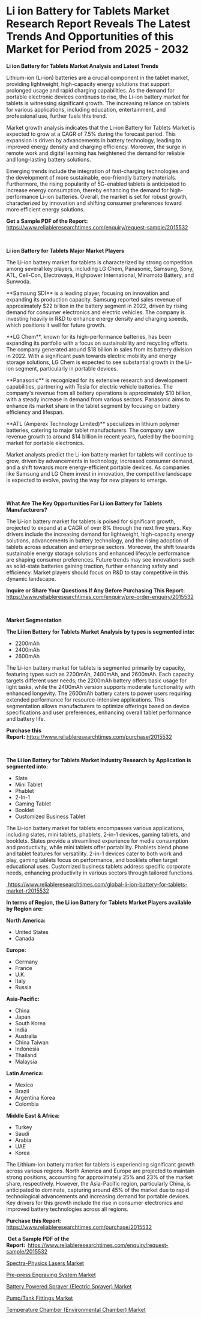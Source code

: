 <p><h1>Li ion Battery for Tablets Market Research Report Reveals The Latest Trends And Opportunities of this Market for Period from 2025 - 2032</h1></p><p><strong>Li ion Battery for Tablets Market Analysis and Latest Trends</strong></p>
<p><p>Lithium-ion (Li-ion) batteries are a crucial component in the tablet market, providing lightweight, high-capacity energy solutions that support prolonged usage and rapid charging capabilities. As the demand for portable electronic devices continues to rise, the Li-ion battery market for tablets is witnessing significant growth. The increasing reliance on tablets for various applications, including education, entertainment, and professional use, further fuels this trend.</p><p>Market growth analysis indicates that the Li-ion Battery for Tablets Market is expected to grow at a CAGR of 7.5% during the forecast period. This expansion is driven by advancements in battery technology, leading to improved energy density and charging efficiency. Moreover, the surge in remote work and digital learning has heightened the demand for reliable and long-lasting battery solutions. </p><p>Emerging trends include the integration of fast-charging technologies and the development of more sustainable, eco-friendly battery materials. Furthermore, the rising popularity of 5G-enabled tablets is anticipated to increase energy consumption, thereby enhancing the demand for high-performance Li-ion batteries. Overall, the market is set for robust growth, characterized by innovation and shifting consumer preferences toward more efficient energy solutions.</p></p>
<p><strong>Get a Sample PDF of the Report:&nbsp;</strong> <a href="https://www.reliableresearchtimes.com/enquiry/request-sample/2015532?utm_campaign=3444&utm_medium=2&utm_source=Github&utm_content=ia&utm_term=29032025&utm_id=li-ion-battery-for-tablets">https://www.reliableresearchtimes.com/enquiry/request-sample/2015532</a></p>
<p>&nbsp;</p>
<p><strong>Li ion Battery for Tablets Major Market Players</strong></p>
<p><p>The Li-ion battery market for tablets is characterized by strong competition among several key players, including LG Chem, Panasonic, Samsung, Sony, ATL, Cell-Con, Electrovaya, Highpower International, Minamoto Battery, and Sunwoda. </p><p>**Samsung SDI** is a leading player, focusing on innovation and expanding its production capacity. Samsung reported sales revenue of approximately $22 billion in the battery segment in 2022, driven by rising demand for consumer electronics and electric vehicles. The company is investing heavily in R&D to enhance energy density and charging speeds, which positions it well for future growth.</p><p>**LG Chem**, known for its high-performance batteries, has been expanding its portfolio with a focus on sustainability and recycling efforts. The company generated around $18 billion in sales from its battery division in 2022. With a significant push towards electric mobility and energy storage solutions, LG Chem is expected to see substantial growth in the Li-ion segment, particularly in portable devices.</p><p>**Panasonic** is recognized for its extensive research and development capabilities, partnering with Tesla for electric vehicle batteries. The company's revenue from all battery operations is approximately $10 billion, with a steady increase in demand from various sectors. Panasonic aims to enhance its market share in the tablet segment by focusing on battery efficiency and lifespan.</p><p>**ATL (Amperex Technology Limited)** specializes in lithium polymer batteries, catering to major tablet manufacturers. The company saw revenue growth to around $14 billion in recent years, fueled by the booming market for portable electronics.</p><p>Market analysts predict the Li-ion battery market for tablets will continue to grow, driven by advancements in technology, increased consumer demand, and a shift towards more energy-efficient portable devices. As companies like Samsung and LG Chem invest in innovation, the competitive landscape is expected to evolve, paving the way for new players to emerge.</p></p>
<p>&nbsp;</p>
<p><strong>What Are The Key Opportunities For Li ion Battery for Tablets Manufacturers?</strong></p>
<p><p>The Li-ion battery market for tablets is poised for significant growth, projected to expand at a CAGR of over 8% through the next five years. Key drivers include the increasing demand for lightweight, high-capacity energy solutions, advancements in battery technology, and the rising adoption of tablets across education and enterprise sectors. Moreover, the shift towards sustainable energy storage solutions and enhanced lifecycle performance are shaping consumer preferences. Future trends may see innovations such as solid-state batteries gaining traction, further enhancing safety and efficiency. Market players should focus on R&D to stay competitive in this dynamic landscape.</p></p>
<p><strong>Inquire or Share Your Questions If Any Before Purchasing This Report:</strong> <a href="https://www.reliableresearchtimes.com/enquiry/pre-order-enquiry/2015532?utm_campaign=3444&utm_medium=2&utm_source=Github&utm_content=ia&utm_term=29032025&utm_id=li-ion-battery-for-tablets">https://www.reliableresearchtimes.com/enquiry/pre-order-enquiry/2015532</a></p>
<p>&nbsp;</p>
<p><strong>Market Segmentation</strong></p>
<p><strong>The Li ion Battery for Tablets Market Analysis by types is segmented into:</strong></p>
<p><ul><li>2200mAh</li><li>2400mAh</li><li>2600mAh</li></ul></p>
<p><p>The Li-ion battery market for tablets is segmented primarily by capacity, featuring types such as 2200mAh, 2400mAh, and 2600mAh. Each capacity targets different user needs; the 2200mAh battery offers basic usage for light tasks, while the 2400mAh version supports moderate functionality with enhanced longevity. The 2600mAh battery caters to power users requiring extended performance for resource-intensive applications. This segmentation allows manufacturers to optimize offerings based on device specifications and user preferences, enhancing overall tablet performance and battery life.</p></p>
<p><strong>Purchase this Report:&nbsp;</strong><a href="https://www.reliableresearchtimes.com/purchase/2015532?utm_campaign=3444&utm_medium=2&utm_source=Github&utm_content=ia&utm_term=29032025&utm_id=li-ion-battery-for-tablets">https://www.reliableresearchtimes.com/purchase/2015532</a></p>
<p>&nbsp;</p>
<p><strong>The Li ion Battery for Tablets Market Industry Research by Application is segmented into:</strong></p>
<p><ul><li>Slate</li><li>Mini Tablet</li><li>Phablet</li><li>2-In-1</li><li>Gaming Tablet</li><li>Booklet</li><li>Customized Business Tablet</li></ul></p>
<p><p>The Li-ion battery market for tablets encompasses various applications, including slates, mini tablets, phablets, 2-in-1 devices, gaming tablets, and booklets. Slates provide a streamlined experience for media consumption and productivity, while mini tablets offer portability. Phablets blend phone and tablet features for versatility. 2-in-1 devices cater to both work and play, gaming tablets focus on performance, and booklets often target educational uses. Customized business tablets address specific corporate needs, enhancing productivity in various sectors through tailored functions.</p></p>
<p><a href="https://www.reliableresearchtimes.com/global-li-ion-battery-for-tablets-market-r2015532?utm_campaign=3444&utm_medium=2&utm_source=Github&utm_content=ia&utm_term=29032025&utm_id=li-ion-battery-for-tablets">&nbsp;https://www.reliableresearchtimes.com/global-li-ion-battery-for-tablets-market-r2015532</a></p>
<p><strong>In terms of Region, the Li ion Battery for Tablets Market Players available by Region are:</strong></p>
<p>
    <p> <strong> North America: </strong>
        <ul>
            <li>United States</li>
            <li>Canada</li>
        </ul>
        </p> 
    <p> <strong> Europe: </strong>
        <ul>
            <li>Germany</li>
            <li>France</li>
            <li>U.K.</li>
            <li>Italy</li>
            <li>Russia</li>
        </ul>
        </p> 
    <p> <strong> Asia-Pacific: </strong>
        <ul>
            <li>China</li>
            <li>Japan</li>
            <li>South Korea</li>
            <li>India</li>
            <li>Australia</li>
            <li>China Taiwan</li>
            <li>Indonesia</li>
            <li>Thailand</li>
            <li>Malaysia</li>
        </ul>
        </p> 
    <p> <strong> Latin America: </strong>
        <ul>
            <li>Mexico</li>
            <li>Brazil</li>
            <li>Argentina Korea</li>
            <li>Colombia</li>
        </ul>
        </p> 
    <p> <strong> Middle East & Africa: </strong>
        <ul>
            <li>Turkey</li>
            <li>Saudi</li>
            <li>Arabia</li>
            <li>UAE</li>
            <li>Korea</li>
        </ul>
    </p>
    </p>
<p><p>The Lithium-ion battery market for tablets is experiencing significant growth across various regions. North America and Europe are projected to maintain strong positions, accounting for approximately 25% and 23% of the market share, respectively. However, the Asia-Pacific region, particularly China, is anticipated to dominate, capturing around 45% of the market due to rapid technological advancements and increasing demand for portable devices. Key drivers for this growth include the rise in consumer electronics and improved battery technologies across all regions.</p></p>
<p><strong>Purchase this Report: </strong><a href="https://www.reliableresearchtimes.com/purchase/2015532?utm_campaign=3444&utm_medium=2&utm_source=Github&utm_content=ia&utm_term=29032025&utm_id=li-ion-battery-for-tablets">https://www.reliableresearchtimes.com/purchase/2015532</a></p>
<p>&nbsp;<strong>Get a Sample PDF of the Report:&nbsp;&nbsp;</strong><a href="https://www.reliableresearchtimes.com/enquiry/request-sample/2015532?utm_campaign=3444&utm_medium=2&utm_source=Github&utm_content=ia&utm_term=29032025&utm_id=li-ion-battery-for-tablets">https://www.reliableresearchtimes.com/enquiry/request-sample/2015532</a></p>
<p><strong></strong></p>
<p><p><a href="https://www.linkedin.com/pulse/deep-insights-spectra-physics-lasers-market-size-growing-dy1be?utm_campaign=3444&utm_medium=2&utm_source=Github&utm_content=ia&utm_term=29032025&utm_id=li-ion-battery-for-tablets">Spectra-Physics Lasers Market</a></p><p><a href="https://www.linkedin.com/pulse/research-examination-onthe-pre-press-engraving-system-cvp1e?utm_campaign=3444&utm_medium=2&utm_source=Github&utm_content=ia&utm_term=29032025&utm_id=li-ion-battery-for-tablets">Pre-press Engraving System Market</a></p><p><a href="https://www.linkedin.com/pulse/analyzing-global-battery-powered-sprayer-electric-market-uguae?utm_campaign=3444&utm_medium=2&utm_source=Github&utm_content=ia&utm_term=29032025&utm_id=li-ion-battery-for-tablets">Battery Powered Sprayer (Electric Sprayer) Market</a></p><p><a href="https://www.linkedin.com/pulse/pumptank-fittingsmarketinsightsmarketsizeandgrowthprospectswithanestimatedcagrof66from2025to2032-r2fre?utm_campaign=3444&utm_medium=2&utm_source=Github&utm_content=ia&utm_term=29032025&utm_id=li-ion-battery-for-tablets">Pump/Tank Fittings Market</a></p><p><a href="https://www.linkedin.com/pulse/revenue-market-growth-projections-temperature-chamber-rslze?utm_campaign=3444&utm_medium=2&utm_source=Github&utm_content=ia&utm_term=29032025&utm_id=li-ion-battery-for-tablets">Temperature Chamber (Environmental Chamber) Market</a></p></p>